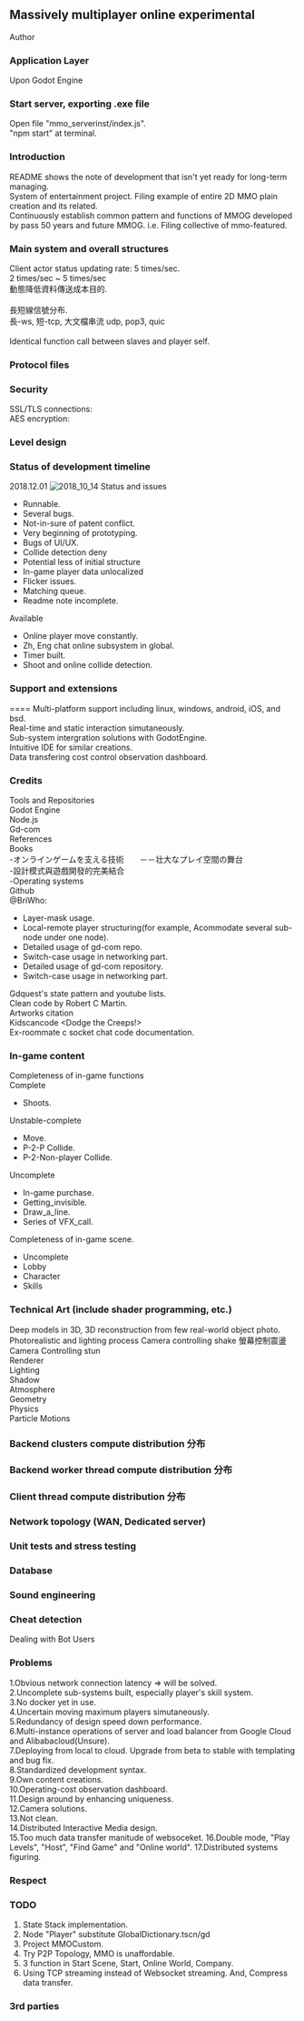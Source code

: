 ## Massively multiplayer online experimental
Author

### Application Layer  

Upon Godot Engine

### Start server, exporting .exe file

Open file "mmo_serverinst/index.js". <br>
"npm start" at terminal. <br>


### Introduction<br>

README shows the note of development that isn't yet ready for long-term managing.<br>
System of entertainment project.
Filing example of entire 2D MMO plain creation and its related.<br>
Continuously establish common pattern and functions of MMOG developed by pass 50 years and future MMOG. i.e. Filing collective of mmo-featured.<br>


### Main system and overall structures <br>

Client actor status updating rate: 5 times/sec. <br>
2 times/sec ~ 5 times/sec <br>
動態降低資料傳送成本目的. <br><br>
長短線信號分布. <br>
長-ws, 短-tcp, 大文檔串流 udp, pop3, quic <br><br>
Identical function call between slaves and player self.<br>

### Protocol files <br>

### Security <br>
SSL/TLS connections:  
AES encryption:  


### Level design <br>


### Status of development timeline<br>

2018.12.01
![2018_10_14](https://user-images.githubusercontent.com/31240078/137329400-551085fe-5256-42b7-85ed-5aacad4a14d1.jpg)
Status and issues<br>
 - Runnable.<br>
 - Several bugs.<br>
 - Not-in-sure of patent conflict.<br>
 - Very beginning of prototyping.<br>
 - Bugs of UI/UX.<br>
 - Collide detection deny<br>
 - Potential less of initial structure<br>
 - In-game player data unlocalized<br> 
 - Flicker issues.<br>
 - Matching queue.<br>
 - Readme note incomplete.<br>

Available<br>
 - Online player move constantly.<br>
 - Zh, Eng chat online subsystem in global.<br>
 - Timer built.<br>
 - Shoot and online collide detection.<br>

### Support and extensions<br>
====
Multi-platform support including linux, windows, android, iOS, and bsd.<br>
Real-time and static interaction simutaneously.<br>
Sub-system intergration solutions with GodotEngine.<br>
Intuitive IDE for similar creations.<br>
Data transfering cost control observation dashboard.<br>

### Credits<br>

Tools and Repositories<br>
Godot Engine<br>
Node.js<br>
Gd-com<br>
References<br>
Books<br>
-オンラインゲームを支える技術　　－－壮大なプレイ空間の舞台 <br>
-設計模式與遊戲開發的完美結合 <br>
-Operating systems <br>
Github<br>
@BriWho:<br>
 - Layer-mask usage.<br> 
 - Local-remote player structuring(for example, Acommodate several sub-node under one node).<br> 
 - Detailed usage of gd-com repo.<br>
 - Switch-case usage in networking part.<br>
 - Detailed usage of gd-com repository.<br>
 - Switch-case usage in networking part.<br>

Gdquest's state pattern and youtube lists.<br>
Clean code by Robert C Martin.<br>
Artworks citation<br>
Kidscancode <Dodge the Creeps!> <br>
Ex-roommate c socket chat code documentation.<br>

### In-game content <br>

Completeness of in-game functions<br>
Complete<br>
 - Shoots.<br>

Unstable-complete<br>
 - Move.<br>
 - P-2-P Collide.<br>
 - P-2-Non-player Collide.<br>

Uncomplete<br>
 - In-game purchase.<br>
 - Getting_invisible.<br>
 - Draw_a_line.<br>
 - Series of VFX_call.<br>

Completeness of in-game scene.<br>
 - Uncomplete<br>
 - Lobby<br>
 - Character<br>
 - Skills<br>

### Technical Art (include shader programming, etc.)

Deep models in 3D, 3D reconstruction from few real-world object photo.
Photorealistic and lighting process
Camera controlling shake 螢幕控制震盪 <br>
Camera Controlling stun <br>
Renderer <br>
Lighting <br>
Shadow <br>
Atmosphere <br>
Geometry <br>
Physics <br>
Particle Motions <br>

### Backend clusters compute distribution 分布


### Backend worker thread compute distribution 分布


### Client thread compute distribution 分布


### Network topology (WAN, Dedicated server)

### Unit tests and stress testing


### Database


### Sound engineering


### Cheat detection
Dealing with Bot Users


### Problems<br>

1.Obvious network connection latency => will be solved.<br> 
2.Uncomplete sub-systems built, especially player's skill system.<br> 
3.No docker yet in use.<br> 
4.Uncertain moving maximum players simutaneously.<br> 
5.Redundancy of design speed down performance.<br>
6.Multi-instance operations of server and load balancer from Google Cloud and Alibabacloud(Unsure).<br>
7.Deploying from local to cloud. Upgrade from beta to stable with templating and bug fix.<br>
8.Standardized development syntax.<br>
9.Own content creations.<br>
10.Operating-cost observation dashboard.<br>
11.Design around by enhancing uniqueness.<br>
12.Camera solutions.<br>
13.Not clean.<br>
14.Distributed Interactive Media design.<br>
15.Too much data transfer manitude of websoceket.
16.Double mode, "Play Levels", "Host", "Find Game" and "Online world".
17.Distributed systems figuring.

### Respect<br> 


### TODO

1. State Stack implementation.<br>
2. Node "Player" substitute GlobalDictionary.tscn/gd
3. Project MMOCustom.
4. Try P2P Topology, MMO is unaffordable.
5. 3 function in Start Scene, Start, Online World, Company.
6. Using TCP streaming instead of Websocket streaming. And, Compress data transfer.

### 3rd parties


